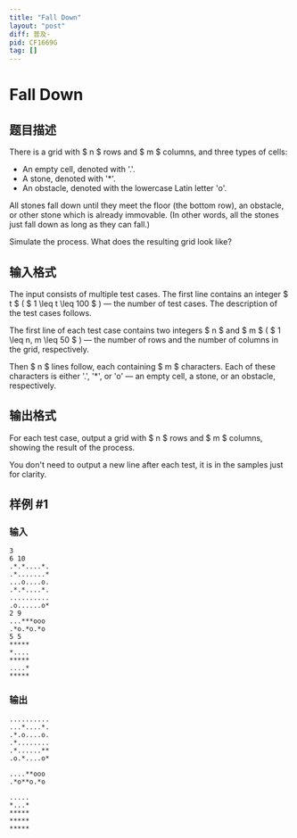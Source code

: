 ```yaml
---
title: "Fall Down"
layout: "post"
diff: 普及-
pid: CF1669G
tag: []
---
```


# Fall Down

## 题目描述

There is a grid with $ n $ rows and $ m $ columns, and three types of cells:

- An empty cell, denoted with '.'.
- A stone, denoted with '\*'.
- An obstacle, denoted with the lowercase Latin letter 'o'.

All stones fall down until they meet the floor (the bottom row), an obstacle, or other stone which is already immovable. (In other words, all the stones just fall down as long as they can fall.)

Simulate the process. What does the resulting grid look like?

## 输入格式

The input consists of multiple test cases. The first line contains an integer $ t $ ( $ 1 \leq t \leq 100 $ ) — the number of test cases. The description of the test cases follows.

The first line of each test case contains two integers $ n $ and $ m $ ( $ 1 \leq n, m \leq 50 $ ) — the number of rows and the number of columns in the grid, respectively.

Then $ n $ lines follow, each containing $ m $ characters. Each of these characters is either '.', '\*', or 'o' — an empty cell, a stone, or an obstacle, respectively.

## 输出格式

For each test case, output a grid with $ n $ rows and $ m $ columns, showing the result of the process.

You don't need to output a new line after each test, it is in the samples just for clarity.

## 样例 #1

### 输入

```
3
6 10
.*.*....*.
.*.......*
...o....o.
.*.*....*.
..........
.o......o*
2 9
...***ooo
.*o.*o.*o
5 5
*****
*....
*****
....*
*****
```

### 输出

```
..........
...*....*.
.*.o....o.
.*........
.*......**
.o.*....o*

....**ooo
.*o**o.*o

.....
*...*
*****
*****
*****
```

